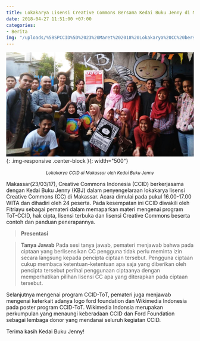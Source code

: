```yaml
---
title: Lokakarya Lisensi Creative Commons Bersama Kedai Buku Jenny di Makassar
date: 2018-04-27 11:51:00 +07:00
categories:
- Berita
img: "/uploads/%5BSPCCID%5D%2023%20Maret%202018%20Lokakarya%20CC%20bersama%20Kedai%20Buku%20Jenny%20di%20Makassar.jpeg"
---
```


![\[SPCCID\] 23 Maret 2018 Lokakarya CC bersama Kedai Buku Jenny di Makassar.jpeg](/uploads/%5BSPCCID%5D%2023%20Maret%202018%20Lokakarya%20CC%20bersama%20Kedai%20Buku%20Jenny%20di%20Makassar.jpeg){: .img-responsive .center-block }{: width="500"}<center><small><i> Lokakarya CCID di Makassar oleh Kedai Buku Jenny</i></small></center>

Makassar(23/03/17), Creative Commons Indonesia (CCID) berkerjasama dengan Kedai Buku Jenny (KBJ) dalam penyengelaraan lokakarya lisensi Creative Commons (CC) di Makassar. Acara dimulai pada pukul 16.00-17.00 WITA dan dihadiri oleh 24 peserta. Pada kesempatan ini CCID diwakili oleh Fitriayu sebagai pemateri dalam memaparkan materi mengenai program ToT-CCID, hak cipta, lisensi terbuka dan lisensi Creative Commons beserta contoh dan panduan penerapannya.

> **Presentasi**

> **Tanya Jawab**
Pada sesi tanya jawab, pemateri menjawab bahwa pada ciptaan yang berlisensikan CC pengguna tidak perlu meminta izin secara langsung kepada pencipta ciptaan tersebut. Pengguna ciptaan cukup membaca ketentuan-ketentuan apa saja yang diberikan oleh pencipta tersebut perihal penggunaan ciptaanya dengan memperhatikan pilihan lisensi CC apa yang diterapkan pada ciptaan tersebut.  

Selanjutnya mengenai program CCID-ToT, pemateri juga menjawab mengenai keterkait adanya logo ford foundation dan Wikimedia Indonesia pada poster program CCID-ToT. Wikimedia Indonsia merupakan perkumpulan yang menaungi keberadaan CCID dan Ford Foundation sebagai lembaga donor yang mendanai seluruh kegiatan CCID.


Terima kasih Kedai Buku Jenny!
